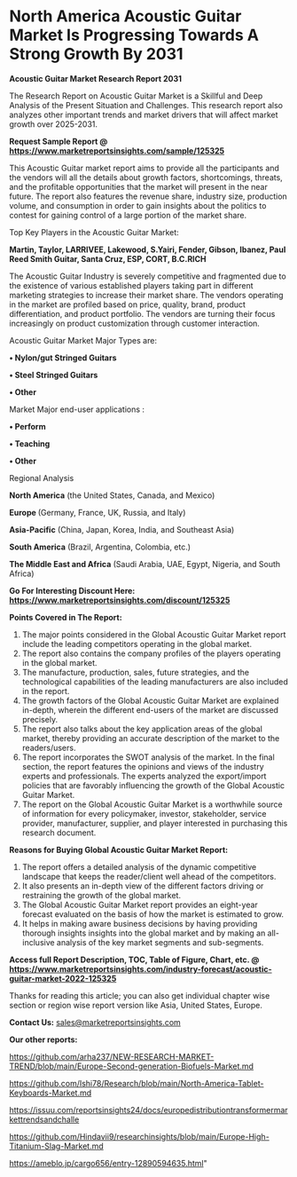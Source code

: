 # North America Acoustic Guitar Market Is Progressing Towards A Strong Growth By 2031

<strong>Acoustic Guitar Market Research Report 2031</strong>

The Research Report on Acoustic Guitar Market is a Skillful and Deep Analysis of the Present Situation and Challenges. This research report also analyzes other important trends and market drivers that will affect market growth over 2025-2031.

<strong>Request Sample Report @ <a href=https://www.marketreportsinsights.com/sample/125325>https://www.marketreportsinsights.com/sample/125325</a></strong>

This Acoustic Guitar market report aims to provide all the participants and the vendors will all the details about growth factors, shortcomings, threats, and the profitable opportunities that the market will present in the near future. The report also features the revenue share, industry size, production volume, and consumption in order to gain insights about the politics to contest for gaining control of a large portion of the market share.

Top Key Players in the Acoustic Guitar Market:

<strong>Martin, Taylor, LARRIVEE, Lakewood, S.Yairi, Fender, Gibson, Ibanez, Paul Reed Smith Guitar, Santa Cruz, ESP, CORT, B.C.RICH</strong>

The Acoustic Guitar Industry is severely competitive and fragmented due to the existence of various established players taking part in different marketing strategies to increase their market share. The vendors operating in the market are profiled based on price, quality, brand, product differentiation, and product portfolio. The vendors are turning their focus increasingly on product customization through customer interaction.

Acoustic Guitar Market Major Types are:

<strong>• Nylon/gut Stringed Guitars

• Steel Stringed Guitars

• Other</strong>

Market Major end-user applications :

<strong>• Perform

• Teaching

• Other</strong>

Regional Analysis

</u><strong><b>North America</b></strong> (the United States, Canada, and Mexico)

<strong><b>Europe </b></strong>(Germany, France, UK, Russia, and Italy)

<strong><b>Asia-Pacific</b></strong> (China, Japan, Korea, India, and Southeast Asia)

<strong><b>South America</b></strong> (Brazil, Argentina, Colombia, etc.)

<strong><b>The Middle East and Africa</b></strong> (Saudi Arabia, UAE, Egypt, Nigeria, and South Africa)

<strong>Go For Interesting Discount Here: <a href=https://www.marketreportsinsights.com/discount/125325>https://www.marketreportsinsights.com/discount/125325</a></strong>

<strong>Points Covered in The Report:</strong>
<ol>
  <li>The major points considered in the Global Acoustic Guitar Market report include the leading competitors operating in the global market.</li>
  <li>The report also contains the company profiles of the players operating in the global market.</li>
  <li>The manufacture, production, sales, future strategies, and the technological capabilities of the leading manufacturers are also included in the report.</li>
  <li>The growth factors of the Global Acoustic Guitar Market are explained in-depth, wherein the different end-users of the market are discussed precisely.</li>
  <li>The report also talks about the key application areas of the global market, thereby providing an accurate description of the market to the readers/users.</li>
  <li>The report incorporates the SWOT analysis of the market. In the final section, the report features the opinions and views of the industry experts and professionals. The experts analyzed the export/import policies that are favorably influencing the growth of the Global Acoustic Guitar Market.</li>
  <li>The report on the Global Acoustic Guitar Market is a worthwhile source of information for every policymaker, investor, stakeholder, service provider, manufacturer, supplier, and player interested in purchasing this research document.</li>
</ol>
<strong>Reasons for Buying Global Acoustic Guitar Market Report:</strong>

<ol>
  <li>The report offers a detailed analysis of the dynamic competitive landscape that keeps the reader/client well ahead of the competitors.</li>
  <li>It also presents an in-depth view of the different factors driving or restraining the growth of the global market.</li>
  <li>The Global Acoustic Guitar Market report provides an eight-year forecast evaluated on the basis of how the market is estimated to grow.</li>
  <li>It helps in making aware business decisions by having providing thorough insights insights into the global market and by making an all-inclusive analysis of the key market segments and sub-segments.</li>
</ol>
<strong>Access full Report Description, TOC, Table of Figure, Chart, etc. @ <a href=https://www.marketreportsinsights.com/industry-forecast/acoustic-guitar-market-2022-125325>https://www.marketreportsinsights.com/industry-forecast/acoustic-guitar-market-2022-125325</a></strong>


Thanks for reading this article; you can also get individual chapter wise section or region wise report version like Asia, United States, Europe.

<strong>Contact Us:</strong>
sales@marketreportsinsights.com

<strong>Our other reports:</strong>

<a href=https://github.com/arha237/NEW-RESEARCH-MARKET-TREND/blob/main/Europe-Second-generation-Biofuels-Market.md>https://github.com/arha237/NEW-RESEARCH-MARKET-TREND/blob/main/Europe-Second-generation-Biofuels-Market.md</a>

<a href=https://github.com/Ishi78/Research/blob/main/North-America-Tablet-Keyboards-Market.md>https://github.com/Ishi78/Research/blob/main/North-America-Tablet-Keyboards-Market.md</a>

<a href=https://issuu.com/reportsinsights24/docs/europedistributiontransformermarkettrendsandchalle>https://issuu.com/reportsinsights24/docs/europedistributiontransformermarkettrendsandchalle</a>

<a href=https://github.com/Hindavii9/researchinsights/blob/main/Europe-High-Titanium-Slag-Market.md>https://github.com/Hindavii9/researchinsights/blob/main/Europe-High-Titanium-Slag-Market.md</a>

<a href=https://ameblo.jp/cargo656/entry-12890594635.html>https://ameblo.jp/cargo656/entry-12890594635.html</a>"
